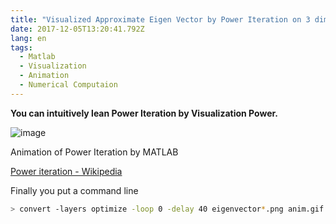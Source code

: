 ```yaml
---
title: "Visualized Approximate Eigen Vector by Power Iteration on 3 dimensions."
date: 2017-12-05T13:20:41.792Z
lang: en
tags:
  - Matlab
  - Visualization
  - Animation
  - Numerical Computaion
---
```


**You can intuitively lean Power Iteration by Visualization Power.**

![image](/posts/2017-12-04/images/1.gif)

Animation of Power Iteration by MATLAB

[Power iteration - Wikipedia](https://en.wikipedia.org/wiki/Power_iteration)

Finally you put a command line

```bash
> convert -layers optimize -loop 0 -delay 40 eigenvector*.png anim.gif
```